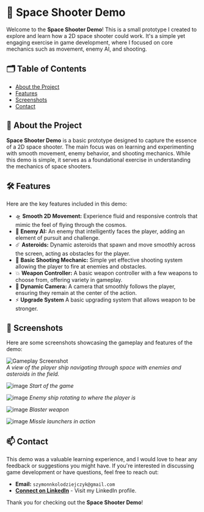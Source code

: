 # 🚀 Space Shooter Demo

Welcome to the **Space Shooter Demo**! This is a small prototype I created to explore and learn how a 2D space shooter could work. It's a simple yet engaging exercise in game development, where I focused on core mechanics such as movement, enemy AI, and shooting.

## 🗂️ Table of Contents

- [About the Project](#about-the-project)
- [Features](#features)
- [Screenshots](#screenshots)
- [Contact](#contact)

## 🌌 About the Project

**Space Shooter Demo** is a basic prototype designed to capture the essence of a 2D space shooter. The main focus was on learning and experimenting with smooth movement, enemy behavior, and shooting mechanics. While this demo is simple, it serves as a foundational exercise in understanding the mechanics of space shooters.

## 🛠️ Features

Here are the key features included in this demo:

- 🛸 **Smooth 2D Movement:** Experience fluid and responsive controls that mimic the feel of flying through the cosmos.
- 👾 **Enemy AI:** An enemy that intelligently faces the player, adding an element of pursuit and challenge.
- ☄️ **Asteroids:** Dynamic asteroids that spawn and move smoothly across the screen, acting as obstacles for the player.
- 🔫 **Basic Shooting Mechanic:** Simple yet effective shooting system allowing the player to fire at enemies and obstacles.
- 💥 **Weapon Controller:** A basic weapon controller with a few weapons to choose from, offering variety in gameplay.
- 🎥 **Dynamic Camera:** A camera that smoothly follows the player, ensuring they remain at the center of the action.
- ⚡ **Upgrade System** A basic upgrading system that allows weapon to be stronger.

## 📸 Screenshots

Here are some screenshots showcasing the gameplay and features of the demo:

![Gameplay Screenshot](link-to-screenshot)  
*A view of the player ship navigating through space with enemies and asteroids in the field.*

![image](https://github.com/user-attachments/assets/3f104a64-bffd-4f1e-9a48-520e4ab3584a)
*Start of the game*

![image](https://github.com/user-attachments/assets/ce8c0087-0a1a-468d-8a4c-e16103aa8a08)
*Enemy ship rotating to where the player is*

![image](https://github.com/user-attachments/assets/5cb5f110-557d-4db5-b328-8281919d8430)
*Blaster weapon*

![image](https://github.com/user-attachments/assets/78ad538e-bd1c-4132-a9eb-1543401249f4)
*Missle launchers in action*

## 📫 Contact

This demo was a valuable learning experience, and I would love to hear any feedback or suggestions you might have. If you're interested in discussing game development or have questions, feel free to reach out:

- **Email:** `szymonnkolodziejczyk@gmail.com`
- **[Connect on LinkedIn](https://www.linkedin.com/in/szymon-ko%C5%82odziejczyk-89bb95190/)** - Visit my LinkedIn profile.

Thank you for checking out the **Space Shooter Demo**!
